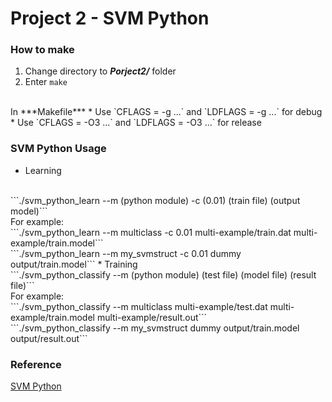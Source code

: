 # Project 2 - SVM Python
### How to make
1. Change directory to ***Porject2/*** folder
2. Enter ```make```
<br/>
In ***Makefile***
  * Use `CFLAGS = -g ...` and `LDFLAGS = -g ...` for debug
  * Use `CFLAGS = -O3 ...` and `LDFLAGS = -O3 ...` for release

### SVM Python Usage
* Learning
<br/>
```./svm_python_learn --m (python module) -c (0.01) (train file) (output model)```
<br/>
For example:
<br/>
```./svm_python_learn --m multiclass -c 0.01 multi-example/train.dat multi-example/train.model```
<br/>
```./svm_python_learn --m my_svmstruct -c 0.01 dummy output/train.model```
* Training
<br/>
```./svm_python_classify --m (python module) (test file) (model file) (result file)```
<br/>
For example:
<br/>
```./svm_python_classify --m multiclass multi-example/test.dat multi-example/train.model multi-example/result.out```
<br/>
```./svm_python_classify --m my_svmstruct dummy output/train.model output/result.out```

### Reference
[SVM Python](http://tfinley.net/software/svmpython2/)
